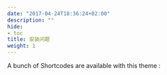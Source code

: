 ```yaml
---
date: "2017-04-24T18:36:24+02:00"
description: ""
hide:
- toc
title: 安装问题
weight: 1
---
```


A bunch of Shortcodes are available with this theme :

